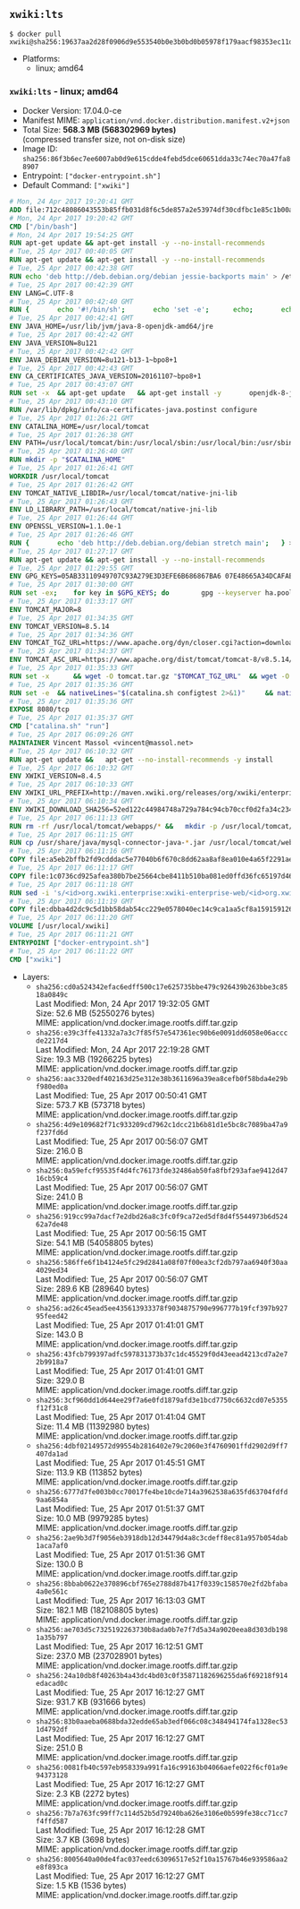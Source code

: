 ## `xwiki:lts`

```console
$ docker pull xwiki@sha256:19637aa2d28f0906d9e553540b0e3b0bd0b05978f179aacf98353ec11dd778e7
```

-	Platforms:
	-	linux; amd64

### `xwiki:lts` - linux; amd64

-	Docker Version: 17.04.0-ce
-	Manifest MIME: `application/vnd.docker.distribution.manifest.v2+json`
-	Total Size: **568.3 MB (568302969 bytes)**  
	(compressed transfer size, not on-disk size)
-	Image ID: `sha256:86f3b6ec7ee6007ab0d9e615cdde4febd5dce60651dda33c74ec70a47fa88907`
-	Entrypoint: `["docker-entrypoint.sh"]`
-	Default Command: `["xwiki"]`

```dockerfile
# Mon, 24 Apr 2017 19:20:41 GMT
ADD file:712c48086043553b85ffb031d8f6c5de857a2e53974df30cdfbc1e85c1b00a25 in / 
# Mon, 24 Apr 2017 19:20:42 GMT
CMD ["/bin/bash"]
# Mon, 24 Apr 2017 19:54:25 GMT
RUN apt-get update && apt-get install -y --no-install-recommends 		ca-certificates 		curl 		wget 	&& rm -rf /var/lib/apt/lists/*
# Tue, 25 Apr 2017 00:40:05 GMT
RUN apt-get update && apt-get install -y --no-install-recommends 		bzip2 		unzip 		xz-utils 	&& rm -rf /var/lib/apt/lists/*
# Tue, 25 Apr 2017 00:42:38 GMT
RUN echo 'deb http://deb.debian.org/debian jessie-backports main' > /etc/apt/sources.list.d/jessie-backports.list
# Tue, 25 Apr 2017 00:42:39 GMT
ENV LANG=C.UTF-8
# Tue, 25 Apr 2017 00:42:40 GMT
RUN { 		echo '#!/bin/sh'; 		echo 'set -e'; 		echo; 		echo 'dirname "$(dirname "$(readlink -f "$(which javac || which java)")")"'; 	} > /usr/local/bin/docker-java-home 	&& chmod +x /usr/local/bin/docker-java-home
# Tue, 25 Apr 2017 00:42:41 GMT
ENV JAVA_HOME=/usr/lib/jvm/java-8-openjdk-amd64/jre
# Tue, 25 Apr 2017 00:42:42 GMT
ENV JAVA_VERSION=8u121
# Tue, 25 Apr 2017 00:42:42 GMT
ENV JAVA_DEBIAN_VERSION=8u121-b13-1~bpo8+1
# Tue, 25 Apr 2017 00:42:43 GMT
ENV CA_CERTIFICATES_JAVA_VERSION=20161107~bpo8+1
# Tue, 25 Apr 2017 00:43:07 GMT
RUN set -x 	&& apt-get update 	&& apt-get install -y 		openjdk-8-jre-headless="$JAVA_DEBIAN_VERSION" 		ca-certificates-java="$CA_CERTIFICATES_JAVA_VERSION" 	&& rm -rf /var/lib/apt/lists/* 	&& [ "$JAVA_HOME" = "$(docker-java-home)" ]
# Tue, 25 Apr 2017 00:43:10 GMT
RUN /var/lib/dpkg/info/ca-certificates-java.postinst configure
# Tue, 25 Apr 2017 01:26:21 GMT
ENV CATALINA_HOME=/usr/local/tomcat
# Tue, 25 Apr 2017 01:26:38 GMT
ENV PATH=/usr/local/tomcat/bin:/usr/local/sbin:/usr/local/bin:/usr/sbin:/usr/bin:/sbin:/bin
# Tue, 25 Apr 2017 01:26:40 GMT
RUN mkdir -p "$CATALINA_HOME"
# Tue, 25 Apr 2017 01:26:41 GMT
WORKDIR /usr/local/tomcat
# Tue, 25 Apr 2017 01:26:42 GMT
ENV TOMCAT_NATIVE_LIBDIR=/usr/local/tomcat/native-jni-lib
# Tue, 25 Apr 2017 01:26:43 GMT
ENV LD_LIBRARY_PATH=/usr/local/tomcat/native-jni-lib
# Tue, 25 Apr 2017 01:26:44 GMT
ENV OPENSSL_VERSION=1.1.0e-1
# Tue, 25 Apr 2017 01:26:46 GMT
RUN { 		echo 'deb http://deb.debian.org/debian stretch main'; 	} > /etc/apt/sources.list.d/stretch.list 	&& { 		echo 'Package: *'; 		echo 'Pin: release n=stretch'; 		echo 'Pin-Priority: -10'; 		echo; 		echo 'Package: openssl libssl*'; 		echo "Pin: version $OPENSSL_VERSION"; 		echo 'Pin-Priority: 990'; 	} > /etc/apt/preferences.d/stretch-openssl
# Tue, 25 Apr 2017 01:27:17 GMT
RUN apt-get update && apt-get install -y --no-install-recommends 		libapr1 		openssl="$OPENSSL_VERSION" 	&& rm -rf /var/lib/apt/lists/*
# Tue, 25 Apr 2017 01:29:55 GMT
ENV GPG_KEYS=05AB33110949707C93A279E3D3EFE6B686867BA6 07E48665A34DCAFAE522E5E6266191C37C037D42 47309207D818FFD8DCD3F83F1931D684307A10A5 541FBE7D8F78B25E055DDEE13C370389288584E7 61B832AC2F1C5A90F0F9B00A1C506407564C17A3 713DA88BE50911535FE716F5208B0AB1D63011C7 79F7026C690BAA50B92CD8B66A3AD3F4F22C4FED 9BA44C2621385CB966EBA586F72C284D731FABEE A27677289986DB50844682F8ACB77FC2E86E29AC A9C5DF4D22E99998D9875A5110C01C5A2F6059E7 DCFD35E0BF8CA7344752DE8B6FB21E8933C60243 F3A04C595DB5B6A5F1ECA43E3B7BBB100D811BBE F7DA48BB64BCB84ECBA7EE6935CD23C10D498E23
# Tue, 25 Apr 2017 01:30:00 GMT
RUN set -ex; 	for key in $GPG_KEYS; do 		gpg --keyserver ha.pool.sks-keyservers.net --recv-keys "$key"; 	done
# Tue, 25 Apr 2017 01:33:17 GMT
ENV TOMCAT_MAJOR=8
# Tue, 25 Apr 2017 01:34:35 GMT
ENV TOMCAT_VERSION=8.5.14
# Tue, 25 Apr 2017 01:34:36 GMT
ENV TOMCAT_TGZ_URL=https://www.apache.org/dyn/closer.cgi?action=download&filename=tomcat/tomcat-8/v8.5.14/bin/apache-tomcat-8.5.14.tar.gz
# Tue, 25 Apr 2017 01:34:37 GMT
ENV TOMCAT_ASC_URL=https://www.apache.org/dist/tomcat/tomcat-8/v8.5.14/bin/apache-tomcat-8.5.14.tar.gz.asc
# Tue, 25 Apr 2017 01:35:33 GMT
RUN set -x 		&& wget -O tomcat.tar.gz "$TOMCAT_TGZ_URL" 	&& wget -O tomcat.tar.gz.asc "$TOMCAT_ASC_URL" 	&& gpg --batch --verify tomcat.tar.gz.asc tomcat.tar.gz 	&& tar -xvf tomcat.tar.gz --strip-components=1 	&& rm bin/*.bat 	&& rm tomcat.tar.gz* 		&& nativeBuildDir="$(mktemp -d)" 	&& tar -xvf bin/tomcat-native.tar.gz -C "$nativeBuildDir" --strip-components=1 	&& nativeBuildDeps=" 		gcc 		libapr1-dev 		libssl-dev 		make 		openjdk-${JAVA_VERSION%%[-~bu]*}-jdk=$JAVA_DEBIAN_VERSION 	" 	&& apt-get update && apt-get install -y --no-install-recommends $nativeBuildDeps && rm -rf /var/lib/apt/lists/* 	&& ( 		export CATALINA_HOME="$PWD" 		&& cd "$nativeBuildDir/native" 		&& ./configure 			--libdir="$TOMCAT_NATIVE_LIBDIR" 			--prefix="$CATALINA_HOME" 			--with-apr="$(which apr-1-config)" 			--with-java-home="$(docker-java-home)" 			--with-ssl=yes 		&& make -j$(nproc) 		&& make install 	) 	&& apt-get purge -y --auto-remove $nativeBuildDeps 	&& rm -rf "$nativeBuildDir" 	&& rm bin/tomcat-native.tar.gz
# Tue, 25 Apr 2017 01:35:36 GMT
RUN set -e 	&& nativeLines="$(catalina.sh configtest 2>&1)" 	&& nativeLines="$(echo "$nativeLines" | grep 'Apache Tomcat Native')" 	&& nativeLines="$(echo "$nativeLines" | sort -u)" 	&& if ! echo "$nativeLines" | grep 'INFO: Loaded APR based Apache Tomcat Native library' >&2; then 		echo >&2 "$nativeLines"; 		exit 1; 	fi
# Tue, 25 Apr 2017 01:35:36 GMT
EXPOSE 8080/tcp
# Tue, 25 Apr 2017 01:35:37 GMT
CMD ["catalina.sh" "run"]
# Tue, 25 Apr 2017 06:09:26 GMT
MAINTAINER Vincent Massol <vincent@massol.net>
# Tue, 25 Apr 2017 06:10:32 GMT
RUN apt-get update &&   apt-get --no-install-recommends -y install     curl     libreoffice     unzip     libmysql-java &&   rm -rf /var/lib/apt/lists/*
# Tue, 25 Apr 2017 06:10:32 GMT
ENV XWIKI_VERSION=8.4.5
# Tue, 25 Apr 2017 06:10:33 GMT
ENV XWIKI_URL_PREFIX=http://maven.xwiki.org/releases/org/xwiki/enterprise/xwiki-enterprise-web/8.4.5
# Tue, 25 Apr 2017 06:10:34 GMT
ENV XWIKI_DOWNLOAD_SHA256=52ed122c44984748a729a784c94cb70ccf0d2fa34c2340d0fd45c75deb3b0bc9
# Tue, 25 Apr 2017 06:11:13 GMT
RUN rm -rf /usr/local/tomcat/webapps/* &&   mkdir -p /usr/local/tomcat/temp &&   mkdir -p /usr/local/xwiki/data &&   curl -fSL "${XWIKI_URL_PREFIX}/xwiki-enterprise-web-${XWIKI_VERSION}.war" -o xwiki.war &&   echo "$XWIKI_DOWNLOAD_SHA256 xwiki.war" | sha256sum -c - &&   unzip -d /usr/local/tomcat/webapps/ROOT xwiki.war &&   rm -f xwiki.war
# Tue, 25 Apr 2017 06:11:15 GMT
RUN cp /usr/share/java/mysql-connector-java-*.jar /usr/local/tomcat/webapps/ROOT/WEB-INF/lib/
# Tue, 25 Apr 2017 06:11:16 GMT
COPY file:a5eb2bffb2fd9cdddac5e77040b6f670c8dd62aa8af8ea010e4a65f2291ae6ab in /usr/local/tomcat/bin/ 
# Tue, 25 Apr 2017 06:11:17 GMT
COPY file:1c0736cd925afea380b7be25664cbe8411b510ba081ed0ffd36fc65197d467f4 in /usr/local/tomcat/webapps/ROOT/WEB-INF/hibernate.cfg.xml 
# Tue, 25 Apr 2017 06:11:18 GMT
RUN sed -i 's/<id>org.xwiki.enterprise:xwiki-enterprise-web/<id>org.xwiki.enterprise:xwiki-enterprise-docker/'     /usr/local/tomcat/webapps/ROOT/META-INF/extension.xed
# Tue, 25 Apr 2017 06:11:19 GMT
COPY file:dbba4d2dc9c5d1bb58dab54cc229e0578040ec14c9ca1aa5cf8a159159126f7b in /usr/local/bin/docker-entrypoint.sh 
# Tue, 25 Apr 2017 06:11:20 GMT
VOLUME [/usr/local/xwiki]
# Tue, 25 Apr 2017 06:11:21 GMT
ENTRYPOINT ["docker-entrypoint.sh"]
# Tue, 25 Apr 2017 06:11:22 GMT
CMD ["xwiki"]
```

-	Layers:
	-	`sha256:cd0a524342efac6edff500c17e625735bbe479c926439b263bbe3c8518a0849c`  
		Last Modified: Mon, 24 Apr 2017 19:32:05 GMT  
		Size: 52.6 MB (52550276 bytes)  
		MIME: application/vnd.docker.image.rootfs.diff.tar.gzip
	-	`sha256:e39c3ffe41332a7a3c7f85f57e547361ec90b6e0091dd6058e06acccde2217d4`  
		Last Modified: Mon, 24 Apr 2017 22:19:28 GMT  
		Size: 19.3 MB (19266225 bytes)  
		MIME: application/vnd.docker.image.rootfs.diff.tar.gzip
	-	`sha256:aac3320edf402163d25e312e38b3611696a39ea8cefb0f58bda4e29bf980ed0a`  
		Last Modified: Tue, 25 Apr 2017 00:50:41 GMT  
		Size: 573.7 KB (573718 bytes)  
		MIME: application/vnd.docker.image.rootfs.diff.tar.gzip
	-	`sha256:4d9e109682f71c933209cd7962c1dcc21b6b81d1e5bc8c7089ba47a9f237fd6d`  
		Last Modified: Tue, 25 Apr 2017 00:56:07 GMT  
		Size: 216.0 B  
		MIME: application/vnd.docker.image.rootfs.diff.tar.gzip
	-	`sha256:0a59efcf95535f4d4fc76173fde32486ab50fa8fbf293afae9412d4716cb59c4`  
		Last Modified: Tue, 25 Apr 2017 00:56:07 GMT  
		Size: 241.0 B  
		MIME: application/vnd.docker.image.rootfs.diff.tar.gzip
	-	`sha256:919cc99a7dacf7e2dbd26a8c3fc0f9ca72ed5df8d4f5544973b6d52462a7de48`  
		Last Modified: Tue, 25 Apr 2017 00:56:15 GMT  
		Size: 54.1 MB (54058805 bytes)  
		MIME: application/vnd.docker.image.rootfs.diff.tar.gzip
	-	`sha256:586ffe6f1b4124e5fc29d2841a08f07f00ea3cf2db797aa6940f30aa4029ed34`  
		Last Modified: Tue, 25 Apr 2017 00:56:07 GMT  
		Size: 289.6 KB (289640 bytes)  
		MIME: application/vnd.docker.image.rootfs.diff.tar.gzip
	-	`sha256:ad26c45ead5ee435613933378f9034875790e996777b19fcf397b92795feed42`  
		Last Modified: Tue, 25 Apr 2017 01:41:01 GMT  
		Size: 143.0 B  
		MIME: application/vnd.docker.image.rootfs.diff.tar.gzip
	-	`sha256:43fcb799397adfc597831373b37c1dc45529f0d43eead4213cd7a2e72b9918a7`  
		Last Modified: Tue, 25 Apr 2017 01:41:01 GMT  
		Size: 329.0 B  
		MIME: application/vnd.docker.image.rootfs.diff.tar.gzip
	-	`sha256:3cf960dd1d644ee29f7a6e0fd1879afd3e1bcd7750c6632cd07e5355f12f31c8`  
		Last Modified: Tue, 25 Apr 2017 01:41:04 GMT  
		Size: 11.4 MB (11392980 bytes)  
		MIME: application/vnd.docker.image.rootfs.diff.tar.gzip
	-	`sha256:4dbf02149572d99554b2816402e79c2060e3f4760901ffd2902d9ff7407da1ad`  
		Last Modified: Tue, 25 Apr 2017 01:45:51 GMT  
		Size: 113.9 KB (113852 bytes)  
		MIME: application/vnd.docker.image.rootfs.diff.tar.gzip
	-	`sha256:6777d7fe003b0cc70017fe4be10cde714a3962538a635fd63704fdfd9aa6854a`  
		Last Modified: Tue, 25 Apr 2017 01:51:37 GMT  
		Size: 10.0 MB (9979285 bytes)  
		MIME: application/vnd.docker.image.rootfs.diff.tar.gzip
	-	`sha256:2ae9b3d7f9056eb3918db12d34479d4a8c3cdeff8ec81a957b054dab1aca7af0`  
		Last Modified: Tue, 25 Apr 2017 01:51:36 GMT  
		Size: 130.0 B  
		MIME: application/vnd.docker.image.rootfs.diff.tar.gzip
	-	`sha256:8bbab0622e370896cbf765e2788d87b417f0339c158570e2fd2bfaba4a0e561c`  
		Last Modified: Tue, 25 Apr 2017 16:13:03 GMT  
		Size: 182.1 MB (182108805 bytes)  
		MIME: application/vnd.docker.image.rootfs.diff.tar.gzip
	-	`sha256:ae703d5c7325192263730b8ada0b7e7f7d5a34a9020eea8d303db1981a35b797`  
		Last Modified: Tue, 25 Apr 2017 16:12:51 GMT  
		Size: 237.0 MB (237028901 bytes)  
		MIME: application/vnd.docker.image.rootfs.diff.tar.gzip
	-	`sha256:24a10db8f40263b4a43dc4bd03c0f35871182696255da6f69218f914edacad0c`  
		Last Modified: Tue, 25 Apr 2017 16:12:27 GMT  
		Size: 931.7 KB (931666 bytes)  
		MIME: application/vnd.docker.image.rootfs.diff.tar.gzip
	-	`sha256:83b0aaeba0688bda32edde65ab3edf066c08c348494174fa1328ec531d4792df`  
		Last Modified: Tue, 25 Apr 2017 16:12:27 GMT  
		Size: 251.0 B  
		MIME: application/vnd.docker.image.rootfs.diff.tar.gzip
	-	`sha256:0081fb40c597eb958339a991fa16c99163b04066aefe022f6cf01a9e94373128`  
		Last Modified: Tue, 25 Apr 2017 16:12:27 GMT  
		Size: 2.3 KB (2272 bytes)  
		MIME: application/vnd.docker.image.rootfs.diff.tar.gzip
	-	`sha256:7b7a763fc99ff7c114d52b5d79240ba626e3106e0b599fe38cc71cc7f4ffd587`  
		Last Modified: Tue, 25 Apr 2017 16:12:28 GMT  
		Size: 3.7 KB (3698 bytes)  
		MIME: application/vnd.docker.image.rootfs.diff.tar.gzip
	-	`sha256:8005640a00de4fac037eedc63096517e52f10a15767b46e939586aa2e8f893ca`  
		Last Modified: Tue, 25 Apr 2017 16:12:27 GMT  
		Size: 1.5 KB (1536 bytes)  
		MIME: application/vnd.docker.image.rootfs.diff.tar.gzip
